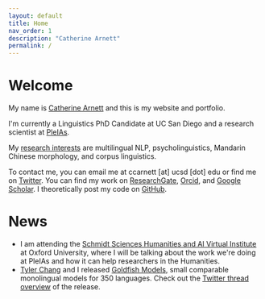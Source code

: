```yaml
---
layout: default
title: Home
nav_order: 1
description: "Catherine Arnett"
permalink: /
---
```


# Welcome

My name is [Catherine Arnett](https://catherinearnett.github.io/about) and this is my website and portfolio. 

I'm currently a Linguistics PhD Candidate at UC San Diego and a research scientist at [PleIAs](https://pleias.fr/). 

My [research interests](https://catherinearnett.github.io/research) are multilingual NLP, psycholinguistics, Mandarin Chinese morphology, and corpus linguistics. 

To contact me, you can email me at ccarnett [at] ucsd [dot] edu or find me on [Twitter](https://twitter.com/linguist_cat). You can find my work on [ResearchGate](https://www.researchgate.net/profile/Catherine-Arnett), [Orcid](https://orcid.org/0000-0003-0448-5415), and [Google Scholar](https://scholar.google.com/citations?user=bLS_8RAAAAAJ&hl=en). I theoretically post my code on [GitHub](https://github.com/catherinearnett). 

# News

*  I am attending the [Schmidt Sciences Humanities and AI Virtual Institute](https://www.schmidtsciences.org/humanities-and-ai-virtual-institute/) at Oxford University, where I will be talking about the work we're doing at PleIAs and how it can help researchers in the Humanities. 
*  [Tyler Chang](https://tylerachang.github.io/) and I released [Goldfish Models](https://huggingface.co/goldfish-models), small comparable monolingual models for 350 languages. Check out the [Twitter thread overview](https://x.com/linguist_cat/status/1826267170952863885) of the release. 
